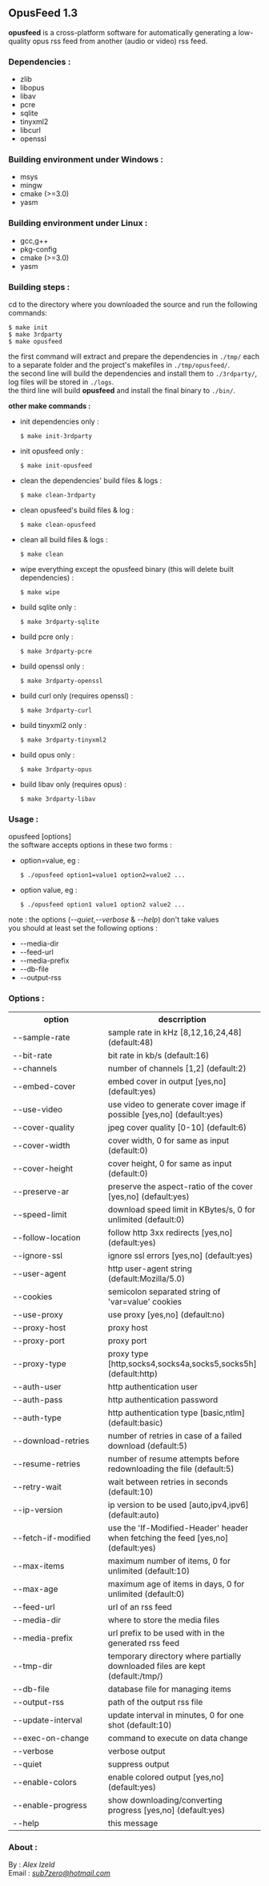 ## OpusFeed 1.3 ##

**opusfeed** is a cross-platform software for automatically generating a low-quality opus rss feed from another (audio or video) rss feed.

### Dependencies : ###
- zlib
- libopus
- libav
- pcre
- sqlite
- tinyxml2
- libcurl
- openssl

### Building environment under Windows : ###
- msys
- mingw
- cmake (>=3.0)
- yasm

### Building environment under Linux : ###
- gcc,g++
- pkg-config
- cmake (>=3.0)
- yasm

### Building steps : ###
cd to the directory where you downloaded the source and run the following commands:

	$ make init
	$ make 3rdparty
	$ make opusfeed
the first command will extract and prepare the dependencies in `./tmp/` each to a separate folder and the project's makefiles in `./tmp/opusfeed/`.  
the second line will build the dependencies and install them to `./3rdparty/`, log files will be stored in `./logs`.  
the third line will build **opusfeed** and install the final binary to `./bin/`.

**other make commands :**

 -  init dependencies only :

		$ make init-3rdparty  
 -  init opusfeed only :

		$ make init-opusfeed  
 -  clean the dependencies' build files & logs :

		$ make clean-3rdparty  
 -  clean opusfeed's build files & log :

		$ make clean-opusfeed 
 -  clean all build files & logs :

		$ make clean  
 -  wipe everything except the opusfeed binary (this will delete built dependencies) :

		$ make wipe  
 -  build sqlite only :

		$ make 3rdparty-sqlite 
 -  build pcre only :

		$ make 3rdparty-pcre 
 -  build openssl only :

		$ make 3rdparty-openssl
 -  build curl only (requires openssl) :

		$ make 3rdparty-curl
 -  build tinyxml2 only :

		$ make 3rdparty-tinyxml2
 -  build opus only :

		$ make 3rdparty-opus
 -  build libav only (requires opus) :

		$ make 3rdparty-libav

### Usage : ###
opusfeed [options]  
the software accepts options in these two forms :  

 -  option=value, eg :

		$ ./opusfeed option1=value1 option2=value2 ...
 -  option value, eg :

		$ ./opusfeed option1 value1 option2 value2 ...

note : the options (*--quiet*,*--verbose* & *--help*) don't take values  
you should at least set the following options :

- --media-dir
- --feed-url
- --media-prefix
- --db-file
- --output-rss

### Options : ###

<table>
	<tr>
		<th width="200">option</th>
		<th>descrription</th>
	</tr>
  <tr><td>--sample-rate</td><td>sample rate in kHz [8,12,16,24,48] (default:48)</td></tr>
  <tr><td>--bit-rate</td><td>bit rate in kb/s (default:16)</td></tr>
  <tr><td>--channels</td><td>number of channels [1,2] (default:2)</td></tr>
  <tr><td>--embed-cover</td><td>embed cover in output [yes,no] (default:yes)</td></tr>
  <tr><td>--use-video</td><td>use video to generate cover image if possible [yes,no] (default:yes)</td></tr>
  <tr><td>--cover-quality</td><td>jpeg cover quality [0-10] (default:6)</td></tr>
  <tr><td>--cover-width</td><td>cover width, 0 for same as input (default:0)</td></tr>
  <tr><td>--cover-height</td><td>cover height, 0 for same as input (default:0)</td></tr>
  <tr><td>--preserve-ar</td><td>preserve the aspect-ratio of the cover [yes,no] (default:yes)</td></tr>
  <tr><td>--speed-limit</td><td>download speed limit in KBytes/s, 0 for unlimited (default:0)</td></tr>
  <tr><td>--follow-location</td><td>follow http 3xx redirects [yes,no] (default:yes)</td></tr>
  <tr><td>--ignore-ssl</td><td>ignore ssl errors [yes,no] (default:yes)</td></tr>
  <tr><td>--user-agent</td><td>http user-agent string (default:Mozilla/5.0)</td></tr>
  <tr><td>--cookies</td><td>semicolon separated string of 'var=value' cookies</td></tr>
  <tr><td>--use-proxy</td><td>use proxy [yes,no] (default:no)</td></tr>
  <tr><td>--proxy-host</td><td>proxy host</td></tr>
  <tr><td>--proxy-port</td><td>proxy port</td></tr>
  <tr><td>--proxy-type</td><td>proxy type [http,socks4,socks4a,socks5,socks5h] (default:http)</td></tr>
  <tr><td>--auth-user</td><td>http authentication user</td></tr>
  <tr><td>--auth-pass</td><td>http authentication password</td></tr>
  <tr><td>--auth-type</td><td>http authentication type [basic,ntlm] (default:basic)</td></tr>
  <tr><td>--download-retries</td><td>number of retries in case of a failed download (default:5)</td></tr>
  <tr><td>--resume-retries</td><td>number of resume attempts before redownloading the file (default:5)</td></tr>
  <tr><td>--retry-wait</td><td>wait between retries in seconds (default:10)</td></tr>
  <tr><td>--ip-version</td><td>ip version to be used [auto,ipv4,ipv6] (default:auto)</td></tr>
  <tr><td>--fetch-if-modified</td><td>use the 'If-Modified-Header' header when fetching the feed [yes,no] (default:yes)</td></tr>
  <tr><td>--max-items</td><td>maximum number of items, 0 for unlimited (default:10)</td></tr>
  <tr><td>--max-age</td><td>maximum age of items in days, 0 for unlimited (default:0)</td></tr>
  <tr><td>--feed-url</td><td>url of an rss feed</td></tr>
  <tr><td>--media-dir</td><td>where to store the media files</td></tr>
  <tr><td>--media-prefix</td><td>url prefix to be used with in the generated rss feed</td></tr>
  <tr><td>--tmp-dir</td><td>temporary directory where partially downloaded files are kept (default:/tmp/)</td></tr>
  <tr><td>--db-file</td><td>database file for managing items</td></tr>
  <tr><td>--output-rss</td><td>path of the output rss file</td></tr>
  <tr><td>--update-interval</td><td>update interval in minutes, 0 for one shot (default:10)</td></tr>
  <tr><td>--exec-on-change</td><td>command to execute on data change</td></tr>
  <tr><td>--verbose</td><td>verbose output</td></tr>
  <tr><td>--quiet</td><td>suppress output</td></tr>
  <tr><td>--enable-colors</td><td>enable colored output [yes,no] (default:yes)</td></tr>
  <tr><td>--enable-progress</td><td>show downloading/converting progress [yes,no] (default:yes)</td></tr>
  <tr><td>--help</td><td>this message</td></tr>
</table>

### About : ###
By : *Alex Izeld*  
Email : *sub7zero@hotmail.com*